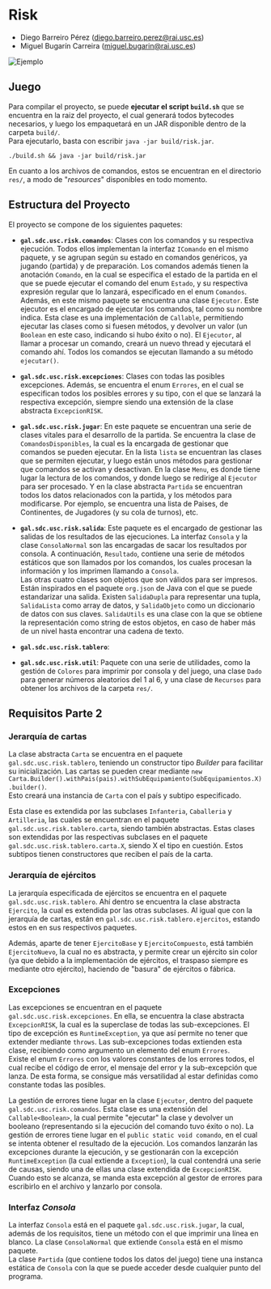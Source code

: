 # Risk

- Diego Barreiro Pérez ([diego.barreiro.perez@rai.usc.es](mailto:diego.barreiro.perez@rai.usc.es))
- Miguel Bugarín Carreira ([miguel.bugarin@rai.usc.es](mailto:miguel.bugarin@rai.usc.es))

![Ejemplo](https://i.imgur.com/wXqjwl2.png)

## Juego

Para compilar el proyecto, se puede **ejecutar el script `build.sh`** que se encuentra en la raiz del proyecto, el cual
generará todos bytecodes necesarios, y luego los empaquetará en un JAR disponible dentro de la carpeta `build/`.  
Para ejecutarlo, basta con escribir `java -jar build/risk.jar`.

```
./build.sh && java -jar build/risk.jar
```

En cuanto a los archivos de comandos, estos se encuentran en el directorio `res/`, a modo de "_resources_" disponibles
en todo momento.

## Estructura del Proyecto

El proyecto se compone de los siguientes paquetes:

* **`gal.sdc.usc.risk.comandos`**: Clases con los comandos y su respectiva ejecución. Todos ellos implementan la interfaz
`IComando` en el mismo paquete, y se agrupan según su estado en comandos genéricos, ya jugando (partida) y de
preparación. Los comandos además tienen la anotación `Comando`, en la cual se especifica el estado de la partida en el
que se puede ejecutar el comando del enum `Estado`, y su respectiva expresión regular que lo lanzará, especificado en
el enum `Comandos`.  
Además, en este mismo paquete se encuentra una clase `Ejecutor`. Este ejecutor es el encargado de ejecutar los comandos,
tal como su nombre indica. Esta clase es una implementación de `Callable`, permitiendo ejecutar las clases como si
fuesen métodos, y devolver un valor (un `Boolean` en este caso, indicando si hubo éxito o no). El `Ejecutor`, al llamar
a procesar un comando, creará un nuevo thread y ejecutará el comando ahí. Todos los comandos se ejecutan llamando a su
método `ejecutar()`.

* **`gal.sdc.usc.risk.excepciones`**: Clases con todas las posibles excepciones. Además, se encuentra el enum `Errores`,
en el cual se especifican todos los posibles errores y su tipo, con el que se lanzará la respectiva excepción, siempre
siendo una extensión de la clase abstracta `ExcepcionRISK`.

* **`gal.sdc.usc.risk.jugar`**: En este paquete se encuentran una serie de clases vitales para el desarrollo de la
partida. Se encuentra la clase de `ComandosDisponibles`, la cual es la encargada de gestionar que comandos se pueden
ejecutar. En la lista `lista` se encuentran las clases que se permiten ejecutar, y luego están unos métodos para
gestionar que comandos se activan y desactivan. En la clase `Menu`, es donde tiene lugar la lectura de los comandos, y
donde luego se redirige al `Ejecutor` para ser procesado. Y en la clase abstracta `Partida` se encuentran todos los
datos relacionados con la partida, y los métodos para modificarse. Por ejemplo, se encuentra una lista de Paises, de
Continentes, de Jugadores (y su cola de turnos), etc.

* **`gal.sdc.usc.risk.salida`**: Este paquete es el encargado de gestionar las salidas de los resultados de las
ejecuciones. La interfaz `Consola` y la clase `ConsolaNormal` son las encargadas de sacar los resultados por consola.
A continuación, `Resultado`, contiene una serie de métodos estáticos que son llamados por los comandos, los cuales
procesan la información y los imprimen llamando a `Consola`.  
Las otras cuatro clases son objetos que son válidos para ser impresos. Están inspirados en el paquete `org.json` de Java
con el que se puede estandarizar una salida. Existen `SalidaDupla` para representar una tupla, `SalidaLista` como
array de datos, y `SalidaObjeto` como un diccionario de datos con sus claves. `SalidaUtils` es una clase con la que
se obtiene la representación como string de estos objetos, en caso de haber más de un nivel hasta encontrar una cadena
de texto.

* **`gal.sdc.usc.risk.tablero`**:

* **`gal.sdc.usc.risk.util`**: Paquete con una serie de utilidades, como la gestión de `Colores` para imprimir por
consola y del juego, una clase `Dado` para generar números aleatorios del 1 al 6, y una clase de `Recursos` para
obtener los archivos de la carpeta `res/`.

## Requisitos Parte 2

### Jerarquía de cartas

La clase abstracta `Carta` se encuentra en el paquete `gal.sdc.usc.risk.tablero`, teniendo un constructor tipo
_Builder_ para facilitar su inicialización. Las cartas se pueden crear mediante
`new Carta.Builder().withPais(pais).withSubEquipamiento(SubEquipamientos.X).builder()`.  
Esto creará una instancia de `Carta` con el país y subtipo especificado.

Esta clase es extendida por las subclases `Infanteria`, `Caballeria` y `Artilleria`, las cuales se encuentran en
el paquete `gal.sdc.usc.risk.tablero.carta`, siendo también abstractas. Estas clases son extendidas por las
respectivas subclases en el paquete `gal.sdc.usc.risk.tablero.carta.X`, siendo X el tipo en cuestión. Estos subtipos
tienen constructores que reciben el país de la carta.

### Jerarquía de ejércitos

La jerarquía especificada de ejércitos se encuentra en el paquete `gal.sdc.usc.risk.tablero`. Ahí dentro se encuentra
la clase abstracta `Ejercito`, la cual es extendida por las otras subclases. Al igual que con la jerarquía de cartas,
están en `gal.sdc.usc.risk.tablero.ejercitos`, estando estos en en sus respectivos paquetes.

Además, aparte de tener `EjercitoBase` y `EjercitoCompuesto`, está también `EjercitoNuevo`, la cual no es abstracta,
y permite crear un ejército sin color (ya que debido a la implementación de ejércitos, el traspaso siempre es mediante
otro ejército), haciendo de "basura" de ejércitos o fábrica.

### Excepciones

Las excepciones se encuentran en el paquete `gal.sdc.usc.risk.excepciones`. En ella, se encuentra la clase abstracta
`ExcepcionRISK`, la cual es la superclase de todas las sub-excepciones. El tipo de excepción es `RuntimeException`, ya
que así permite no tener que extender mediante `throws`. Las sub-excepciones todas extienden esta clase,
recibiendo como argumento un elemento del enum `Errores`.  
Existe el enum `Errores` con los valores constantes de los errores todos, el cual recibe el código de error, el mensaje
del error y la sub-excepción que lanza. De esta forma, se consigue más versatilidad al estar definidas como constante
todas las posibles.

La gestión de errores tiene lugar en la clase `Ejecutor`, dentro del paquete `gal.sdc.usc.risk.comandos`. Esta clase
es una extensión del `Callable<Boolean>`, la cual permite "ejecutar" la clase y devolver un booleano (representando
si la ejecución del comando tuvo éxito o no). La gestión de errores tiene lugar en el `public static void comando`,
en el cual se intenta obtener el resultado de la ejecución. Los comandos lanzarán las excepciones durante la ejecución,
y se gestionarán con la excepción `RuntimeException` (la cual extiende a `Exception`), la cual contendrá una serie de
causas, siendo una de ellas una clase extendida de `ExcepcionRISK`.  
Cuando esto se alcanza, se manda esta excepción al gestor de errores para escribirlo en el archivo y lanzarlo por
consola.

### Interfaz _Consola_

La interfaz `Consola` está en el paquete `gal.sdc.usc.risk.jugar`, la cual, además de los requisitos, tiene un método
con el que imprimir una línea en blanco. La clase `ConsolaNormal` que extiende `Consola` está en el mismo paquete.  
La clase `Partida` (que contiene todos los datos del juego) tiene una instanca estática de `Consola` con la que se
puede acceder desde cualquier punto del programa.
